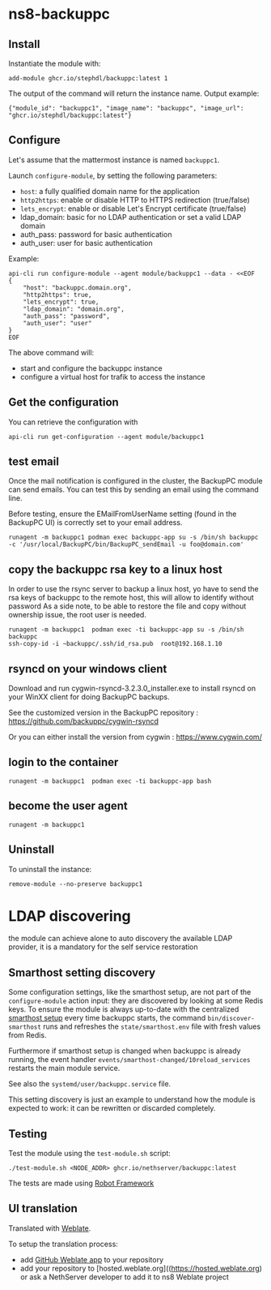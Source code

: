 # ns8-backuppc

## Install

Instantiate the module with:

    add-module ghcr.io/stephdl/backuppc:latest 1

The output of the command will return the instance name.
Output example:

    {"module_id": "backuppc1", "image_name": "backuppc", "image_url": "ghcr.io/stephdl/backuppc:latest"}

## Configure

Let's assume that the mattermost instance is named `backuppc1`.

Launch `configure-module`, by setting the following parameters:
- `host`: a fully qualified domain name for the application
- `http2https`: enable or disable HTTP to HTTPS redirection (true/false)
- `lets_encrypt`: enable or disable Let's Encrypt certificate (true/false)
- ldap_domain: basic for no LDAP authentication or set a valid LDAP domain
- auth_pass: password for basic authentication
- auth_user: user for basic authentication

Example:

```
api-cli run configure-module --agent module/backuppc1 --data - <<EOF
{
    "host": "backuppc.domain.org",
    "http2https": true,
    "lets_encrypt": true,
    "ldap_domain": "domain.org",
    "auth_pass": "password",
    "auth_user": "user"
}
EOF
```

The above command will:
- start and configure the backuppc instance
- configure a virtual host for trafik to access the instance

## Get the configuration
You can retrieve the configuration with

```
api-cli run get-configuration --agent module/backuppc1
```
## test email

Once the mail notification is configured in the cluster, the BackupPC module can send emails. You can test this by sending an email using the command line.

Before testing, ensure the EMailFromUserName setting (found in the BackupPC UI) is correctly set to your email address.

```
runagent -m backuppc1 podman exec backuppc-app su -s /bin/sh backuppc -c '/usr/local/BackupPC/bin/BackupPC_sendEmail -u foo@domain.com'
```

## copy the backuppc rsa key to a linux host

In order to use the rsync server to backup a linux host, yo have to send the rsa keys of backuppc to the remote host, this will allow to identify without password
As a side note, to be able to restore the file and copy without ownership issue, the root user is needed.

```
runagent -m backuppc1  podman exec -ti backuppc-app su -s /bin/sh backuppc
ssh-copy-id -i ~backuppc/.ssh/id_rsa.pub  root@192.168.1.10
```

## rsyncd on your windows client

Download and run cygwin-rsyncd-3.2.3.0_installer.exe to install rsyncd on your WinXX client for doing BackupPC backups.

See the customized version in the BackupPC repository : https://github.com/backuppc/cygwin-rsyncd

Or you can either install the version from cygwin : https://www.cygwin.com/

## login to the container

`runagent -m backuppc1  podman exec -ti backuppc-app bash`

## become the user agent

`runagent -m backuppc1`

## Uninstall

To uninstall the instance:

    remove-module --no-preserve backuppc1

# LDAP discovering

the module can achieve alone to auto discovery the available LDAP provider, it is a mandatory for the self service restoration

## Smarthost setting discovery

Some configuration settings, like the smarthost setup, are not part of the
`configure-module` action input: they are discovered by looking at some
Redis keys.  To ensure the module is always up-to-date with the
centralized [smarthost
setup](https://nethserver.github.io/ns8-core/core/smarthost/) every time
backuppc starts, the command `bin/discover-smarthost` runs and refreshes
the `state/smarthost.env` file with fresh values from Redis.

Furthermore if smarthost setup is changed when backuppc is already
running, the event handler `events/smarthost-changed/10reload_services`
restarts the main module service.

See also the `systemd/user/backuppc.service` file.

This setting discovery is just an example to understand how the module is
expected to work: it can be rewritten or discarded completely.


## Testing

Test the module using the `test-module.sh` script:


    ./test-module.sh <NODE_ADDR> ghcr.io/nethserver/backuppc:latest

The tests are made using [Robot Framework](https://robotframework.org/)

## UI translation

Translated with [Weblate](https://hosted.weblate.org/projects/ns8/).

To setup the translation process:

- add [GitHub Weblate app](https://docs.weblate.org/en/latest/admin/continuous.html#github-setup) to your repository
- add your repository to [hosted.weblate.org]((https://hosted.weblate.org) or ask a NethServer developer to add it to ns8 Weblate project
